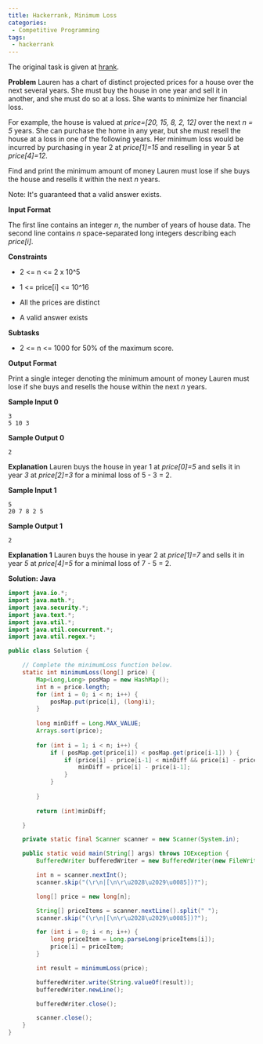 ```yaml
---
title: Hackerrank, Minimum Loss
categories:
 - Competitive Programming
tags:
 - hackerrank
---
```


The original  task is given at [hrank](https://www.hackerrank.com/challenges/minimum-loss/problem). 

**Problem**
Lauren has a chart of distinct projected prices for a house over the next several years. She must buy the house in one year and sell it in another, and she must do so at a loss. She wants to minimize her financial loss.

For example, the house is valued at *price=[20, 15, 8, 2, 12]* over the next *n = 5* years. She can purchase the home in any year, but she must resell the house at a loss in one of the following years. Her minimum loss would be incurred by purchasing in year 2 at *price[1]=15* and reselling in year 5 at *price[4]=12*.

Find and print the minimum amount of money Lauren must lose if she buys the house and resells it within the next *n* years.

Note: It's guaranteed that a valid answer exists.

**Input Format**

The first line contains an integer *n*, the number of years of house data. 
The second line contains *n* space-separated long integers describing each *price[i]*.

**Constraints**

- 2 <= n <= 2 x 10^5

- 1 <= price[i] <= 10^16

- All the prices are distinct

- A valid answer exists

**Subtasks**

- 2 <= n <= 1000 for 50% of the maximum score.

**Output Format**

Print a single integer denoting the minimum amount of money Lauren must lose if she buys and resells the house within the next *n* years.

**Sample Input 0**

```
3
5 10 3
```

**Sample Output 0**

```
2
```


**Explanation**
Lauren buys the house in year 1 at *price[0]=5* and sells it in year *3* at *price[2]=3* for a minimal loss of 5 - 3 = 2.

**Sample Input 1**

```
5
20 7 8 2 5
```

**Sample Output 1**

```
2
```

**Explanation 1**
Lauren buys the house in year 2 at *price[1]=7* and sells it in year *5* at *price[4]=5* for a minimal loss of 7 - 5 = 2.


**Solution: Java**

```Java
import java.io.*;
import java.math.*;
import java.security.*;
import java.text.*;
import java.util.*;
import java.util.concurrent.*;
import java.util.regex.*;

public class Solution {

    // Complete the minimumLoss function below.
    static int minimumLoss(long[] price) {
        Map<Long,Long> posMap = new HashMap();
        int n = price.length;
        for (int i = 0; i < n; i++) {
            posMap.put(price[i], (long)i);
        }
        
        long minDiff = Long.MAX_VALUE;
        Arrays.sort(price);
        
        for (int i = 1; i < n; i++) {
            if ( posMap.get(price[i]) < posMap.get(price[i-1]) ) {
                if (price[i] - price[i-1] < minDiff && price[i] - price[i-1] > 0) {
                    minDiff = price[i] - price[i-1];
                }
            }
            
        }
        
        return (int)minDiff;

    }

    private static final Scanner scanner = new Scanner(System.in);

    public static void main(String[] args) throws IOException {
        BufferedWriter bufferedWriter = new BufferedWriter(new FileWriter(System.getenv("OUTPUT_PATH")));

        int n = scanner.nextInt();
        scanner.skip("(\r\n|[\n\r\u2028\u2029\u0085])?");

        long[] price = new long[n];

        String[] priceItems = scanner.nextLine().split(" ");
        scanner.skip("(\r\n|[\n\r\u2028\u2029\u0085])?");

        for (int i = 0; i < n; i++) {
            long priceItem = Long.parseLong(priceItems[i]);
            price[i] = priceItem;
        }

        int result = minimumLoss(price);

        bufferedWriter.write(String.valueOf(result));
        bufferedWriter.newLine();

        bufferedWriter.close();

        scanner.close();
    }
}
```
